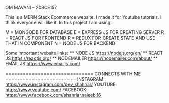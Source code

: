 OM MAVANI - 20BCE157

This is a MERN Stack Ecommerce website. I made it for Youtube tutorials. I think everyone will like it.
In this project I am using:

M = MONGODB FOR DATABASE
E = EXPRESS JS FOR CREATING SERVER 
R = REACT JS FOR FRONTEND
R = REDUX FOR CREATE STATE AND USE THAT IN COMPONENT
N = NODE JS FOR BACKEND

Some important website links:
** NODE JS
https://nodejs.org/en/
** REACT JS
https://reactjs.org/
** NODEMAILER
https://nodemailer.com/about/
** EMAIL JS
https://www.emailjs.com/

============================== CONNECTS WITH ME ========================
INSTAGRAM: https://www.instagram.com/dev_shahriar/
YOUTUBE: https://www.youtube.com/
FACEBOOK: https://www.facebook.com/shahriar.sajeeb.16


